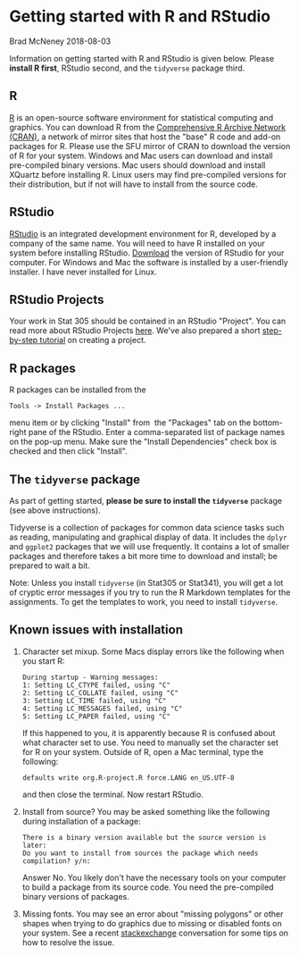 Getting started with R and RStudio
================
Brad McNeney
2018-08-03

Information on getting started with R and RStudio is given below. Please **install R first**, RStudio second, and the `tidyverse` package third.

R
-

[R](http://www.r-project.org) is an open-source software environment for statistical computing and graphics. You can download R from the [Comprehensive R Archive Network (CRAN)](http://cran.r-project.org), a network of mirror sites that host the "base" R code and add-on packages for R. Please use the SFU mirror of CRAN to download the version of R for your system. Windows and Mac users can download and install pre-compiled binary versions. Mac users should download and install XQuartz before installing R. Linux users may find pre-compiled versions for their distribution, but if not will have to install from the source code.

RStudio
-------

[RStudio](http://www.rstudio.com_) is an integrated development environment for R, developed by a company of the same name. You will need to have R installed on your system before installing RStudio. [Download](https://www.rstudio.com/products/rstudio/download/) the version of RStudio for your computer. For Windows and Mac the software is installed by a user-friendly installer. I have never installed for Linux.

RStudio Projects
----------------

Your work in Stat 305 should be contained in an RStudio "Project". You can read more about RStudio Projects [here](https://support.rstudio.com/hc/en-us/articles/200526207-Using-Projects). We've also prepared a short [step-by-step tutorial](https://github.com/SFUStatgen/RforStat2/blob/master/RTutorials/CreateProjRStudio/createProj.pdf) on creating a project.

R packages
----------

R packages can be installed from the

    Tools -> Install Packages ...

menu item or by clicking "Install" from  the "Packages" tab on the bottom-right pane of the RStudio. Enter a comma-separated list of package names on the pop-up menu. Make sure the "Install Dependencies" check box is checked and then click "Install".

The `tidyverse` package
-----------------------

As part of getting started, **please be sure to install the `tidyverse`** package (see above instructions).

Tidyverse is a collection of packages for common data science tasks such as reading, manipulating and graphical display of data. It includes the `dplyr` and `ggplot2` packages that we will use frequently. It contains a lot of smaller packages and therefore takes a bit more time to download and install; be prepared to wait a bit.

Note: Unless you install `tidyverse` (in Stat305 or Stat341), you will get a lot of cryptic error messages if you try to run the R Markdown templates for the assignments. To get the templates to work, you need to install `tidyverse`.

Known issues with installation
------------------------------

1.  Character set mixup. Some Macs display errors like the following when you start R:

        During startup - Warning messages:
        1: Setting LC_CTYPE failed, using "C" 
        2: Setting LC_COLLATE failed, using "C" 
        3: Setting LC_TIME failed, using "C" 
        4: Setting LC_MESSAGES failed, using "C" 
        5: Setting LC_PAPER failed, using "C"

    If this happened to you, it is apparently because R is confused about what character set to use. You need to manually set the character set for R on your system. Outside of R, open a Mac terminal, type the following:

        defaults write org.R-project.R force.LANG en_US.UTF-8

    and then close the terminal. Now restart RStudio.

2.  Install from source? You may be asked something like the following during installation of a package:

        There is a binary version available but the source version is later: 
        Do you want to install from sources the package which needs compilation? y/n: 

    Answer No. You likely don't have the necessary tools on your computer to build a package from its source code. You need the pre-compiled binary versions of packages.

3.  Missing fonts. You may see an error about "missing polygons" or other shapes when trying to do graphics due to missing or disabled fonts on your system. See a recent [stackexchange](http://stackoverflow.com/questions/10581440/error-in-grid-calll-textbounds-as-graphicsannotxlabel-xx-xy-polygon) conversation for some tips on how to resolve the issue.
